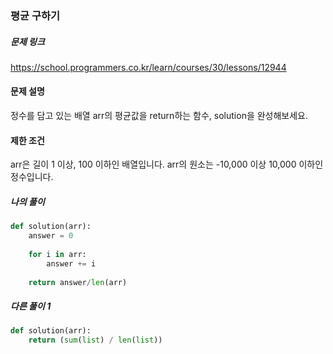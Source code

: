 ### 평균 구하기


##### 문제 링크

https://school.programmers.co.kr/learn/courses/30/lessons/12944



#### 문제 설명

정수를 담고 있는 배열 arr의 평균값을 return하는 함수, solution을 완성해보세요.


#### 제한 조건

arr은 길이 1 이상, 100 이하인 배열입니다.
arr의 원소는 -10,000 이상 10,000 이하인 정수입니다.



##### 나의 풀이

```py
def solution(arr):
    answer = 0
    
    for i in arr:
        answer += i
    
    return answer/len(arr)
```



##### 다른 풀이 1

```py
def solution(arr):
    return (sum(list) / len(list))
```
